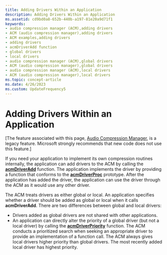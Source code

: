 ```yaml
---
title: Adding Drivers Within an Application
description: Adding Drivers Within an Application
ms.assetid: cd9bd0a8-652b-440b-a197-81e20a9d71f1
keywords:
- audio compression manager (ACM),adding drivers
- ACM (audio compression manager),adding drivers
- ACM examples,adding drivers
- adding drivers
- acmDriverAdd function
- global drivers
- local drivers
- audio compression manager (ACM),global drivers
- ACM (audio compression manager),global drivers
- audio compression manager (ACM),local drivers
- ACM (audio compression manager),local drivers
ms.topic: concept-article
ms.date: 4/26/2023
ms.custom: UpdateFrequency5
---
```


# Adding Drivers Within an Application

\[The feature associated with this page, [﻿Audio Compression Manager](/windows/win32/multimedia/audio-compression-manager), is a legacy feature. Microsoft strongly recommends that new code does not use this feature.\]

If you need your application to implement its own compression routines internally, the application can add drivers to the ACM by calling the [**acmDriverAdd**](/windows/desktop/api/Msacm/nf-msacm-acmdriveradd) function. The application implements the driver by providing a function that conforms to the [**acmDriverProc**](/windows/desktop/api/Msacm/nc-msacm-acmdriverproc) prototype. After the application has added the driver, the application can use the driver through the ACM as it would use any other driver.

The ACM treats drivers as either global or local. An application specifies whether a driver should be added as global or local when it calls **acmDriverAdd**. There are two differences between global and local drivers:

-   Drivers added as global drivers are not shared with other applications.
-   An application can directly alter the priority of a global driver (but not a local driver) by calling the [**acmDriverPriority**](/windows/desktop/api/Msacm/nf-msacm-acmdriverpriority) function. The ACM conducts a prioritized search when seeking an appropriate driver to provide an implementation of a function call. The ACM always gives local drivers higher priority than global drivers. The most recently added local driver has highest priority.

 

 




